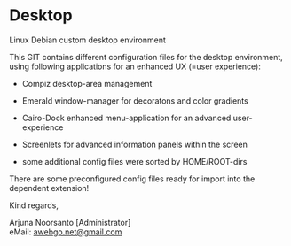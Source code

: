 # Desktop
Linux Debian custom desktop environment
  
This GIT contains different configuration files for the desktop environment, using following applications for an enhanced UX (=user experience):
  
+ Compiz desktop-area management
+ Emerald window-manager for decoratons and color gradients
+ Cairo-Dock enhanced menu-application for an advanced user-experience
+ Screenlets for advanced information panels within the screen
  
+ some additional config files were sorted by HOME/ROOT-dirs

There are some preconfigured config files ready for import into the dependent extension!
  
  
  
Kind regards,
  
Arjuna Noorsanto [Administrator]  
eMail: <awebgo.net@gmail.com>
